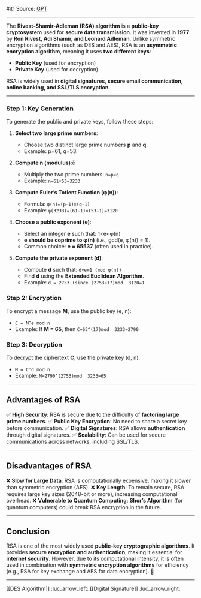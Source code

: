 #it1 
Source: [GPT](https://chatgpt.com/c/67c585b6-e260-8009-bae0-30b0ea684d33)

---

The **Rivest-Shamir-Adleman (RSA) algorithm** is a **public-key cryptosystem** used for **secure data transmission**. It was invented in **1977** by **Ron Rivest, Adi Shamir, and Leonard Adleman**. Unlike symmetric encryption algorithms (such as DES and AES), RSA is an **asymmetric encryption algorithm**, meaning it uses **two different keys**:

- **Public Key** (used for encryption)
- **Private Key** (used for decryption)

RSA is widely used in **digital signatures, secure email communication, online banking, and SSL/TLS encryption**.

---

### **Step 1: Key Generation**

To generate the public and private keys, follow these steps:

1. **Select two large prime numbers**:
    
    - Choose two distinct large prime numbers **p** and **q**.
    - Example: p=61, q=53.
2. **Compute n (modulus)**:ē
    
    - Multiply the two prime numbers: `n=p×q`
    - Example: `n=61×53=3233`
3. **Compute Euler’s Totient Function (φ(n))**:
    
    - Formula: `φ(n)=(p−1)×(q−1)`
    - Example: `φ(3233)=(61−1)×(53−1)=3120`
4. **Choose a public exponent (e)**:
    
    - Select an integer **e** such that: 1<e<φ(n)
    - **e should be coprime to φ(n)** (i.e., gcd(e, φ(n)) = 1).
    - Common choice: **e = 65537** (often used in practice).
5. **Compute the private exponent (d)**:
    
	- Compute **d** such that: `d×e≡1 (mod φ(n))`
    - Find **d** using the **Extended Euclidean Algorithm**.
    - Example: `d = 2753 (since (2753×17)mod  3120=1`

### **Step 2: Encryption**

To encrypt a message **M**, use the public key (e, n):

- `C = M^e mod n`
- Example: If **M = 65**, then `C=65^(17)mod  3233=2790`

### **Step 3: Decryption**

To decrypt the ciphertext **C**, use the private key (d, n):

- `M = C^d mod n`
- Example: `M=2790^(2753)mod  3233=65`

---

## **Advantages of RSA**

✅ **High Security**: RSA is secure due to the difficulty of **factoring large prime numbers**.
✅ **Public Key Encryption**: No need to share a secret key before communication.
✅ **Digital Signatures**: RSA allows **authentication** through digital signatures.
✅ **Scalability**: Can be used for secure communications across networks, including SSL/TLS.

---

## **Disadvantages of RSA**

❌ **Slow for Large Data**: RSA is computationally expensive, making it slower than symmetric encryption (AES).
❌ **Key Length**: To remain secure, RSA requires large key sizes (2048-bit or more), increasing computational overhead.
❌ **Vulnerable to Quantum Computing**: **Shor’s Algorithm** (for quantum computers) could break RSA encryption in the future.

---

## **Conclusion**

RSA is one of the most widely used **public-key cryptographic algorithms**. It provides **secure encryption and authentication**, making it essential for **internet security**. However, due to its computational intensity, it is often used in combination with **symmetric encryption algorithms** for efficiency (e.g., RSA for key exchange and AES for data encryption). 🚀

---
[[DES Algorithm]] :luc_arrow_left:
[[Digital Signature]] :luc_arrow_right: